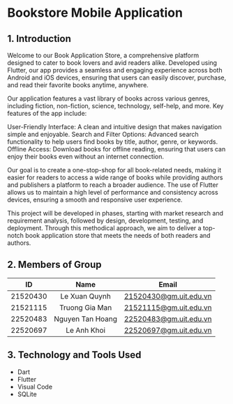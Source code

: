 # Bookstore Mobile Application

## 1. Introduction

Welcome to our Book Application Store, a comprehensive platform designed to cater to book lovers and avid readers alike. Developed using Flutter, our app provides a seamless and engaging experience across both Android and iOS devices, ensuring that users can easily discover, purchase, and read their favorite books anytime, anywhere.

Our application features a vast library of books across various genres, including fiction, non-fiction, science, technology, self-help, and more. Key features of the app include:

User-Friendly Interface: A clean and intuitive design that makes navigation simple and enjoyable.
Search and Filter Options: Advanced search functionality to help users find books by title, author, genre, or keywords.
Offline Access: Download books for offline reading, ensuring that users can enjoy their books even without an internet connection.

Our goal is to create a one-stop-shop for all book-related needs, making it easier for readers to access a wide range of books while providing authors and publishers a platform to reach a broader audience. The use of Flutter allows us to maintain a high level of performance and consistency across devices, ensuring a smooth and responsive user experience.

This project will be developed in phases, starting with market research and requirement analysis, followed by design, development, testing, and deployment. Through this methodical approach, we aim to deliver a top-notch book application store that meets the needs of both readers and authors.

## 2. Members of Group 

|    ID    |       Name       |         Email          |
|:--------:|:----------------:|:----------------------:|
| 21520430 |  Le Xuan Quynh   | 21520430@gm.uit.edu.vn |
| 21521115 |  Truong Gia Man | 21521115@gm.uit.edu.vn |
| 22520483 | Nguyen Tan Hoang  | 22520483@gm.uit.edu.vn |
| 22520697 |  Le Anh Khoi     | 22520697@gm.uit.edu.vn |

## 3. Technology and Tools Used

- Dart
- Flutter
- Visual Code
- SQLite

